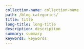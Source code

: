 ```yaml
---
collection-name: collection-name
path: /blog-categories/
title: title
long-title: long-title
description: description
summary: summary
keywords: keywords
---
```


